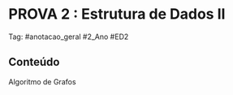 # PROVA 2 : Estrutura de Dados II

Tag: #anotacao_geral #2_Ano #ED2

## Conteúdo

Algoritmo de Grafos
